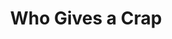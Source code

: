 ---
title: Who Gives a Crap
url: 'https://whogivesacrap.org/'
categories:
  - 7adab10c-985b-42e2-ab8c-eee35b5a8817
tags:
  - reduce
countries:
  - au
  - us
  - gb
description: >-
  We make all of our products with environmentally friendly materials, and we
  donate 50% of our profits to help build toilets for those in need.
image: null
blueprint: action

---